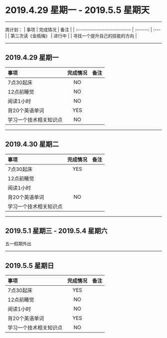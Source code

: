 # **2019.4.29 星期一 - 2019.5.5 星期天**

***

周计划：
| 事项                         | 完成情况 | 备注 |
| :--------------------------- | :------: | :--- |
| 第三次读《金瓶梅》           |  进行中  |
| 寻找一个提升自己的技能的方向 |

***

## 2019.4.29 星期一

| 事项                   | 完成情况 | 备注 |
| :--------------------- | :------: | :--- |
| 7点30起床              |    NO    |      |
| 12点前睡觉             |    NO    |
| 阅读1小时              |    NO    |
| 背20个英语单词         |   YES    |
| 学习一个技术相关知识点 |    NO    |


***

## 2019.4.30 星期二

| 事项                   | 完成情况 | 备注 |
| :--------------------- | :------: | :--- |
| 7点30起床              |   YES    |      |
| 12点前睡觉             |          |
| 阅读1小时              |          |
| 背20个英语单词         |    NO    |
| 学习一个技术相关知识点 |          |

***

## 2019.5.1 星期三 - 2019.5.4 星期六
五一假期外出


***

## 2019.5.5 星期日

| 事项                   | 完成情况 | 备注 |
| :--------------------- | :------: | :--- |
| 7点30起床              |   YES    |      |
| 12点前睡觉             |    NO    |
| 阅读1小时              |    NO    |
| 背20个英语单词         |   YES    |
| 学习一个技术相关知识点 |    NO    |
